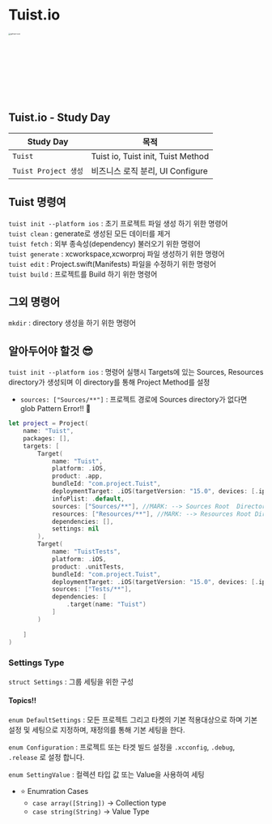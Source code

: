 # Tuist.io

<img width="500" height="500" src="https://user-images.githubusercontent.com/23008224/211808819-f9776dbf-bb29-4cdb-b180-3983765aab03.png" alt="github-icon" style="zoom:25%;"/>


## Tuist.io - Study Day

| Study Day  | 목적                                                       |
| --------------- | ---------------------------------------------------------- |
| `Tuist`     | Tuist io, Tuist init, Tuist Method                                    |
| `Tuist Project 생성` | 비즈니스 로직 분리, UI Configure                           |



## Tuist 명령여
`tuist init --platform ios` : 초기 프로젝트 파일 생성 하기 위한 명령어 <br>
`tuist clean` : generate로 생성된 모든 데이터를 제거 <br>
`tuist fetch` : 외부 종속성(dependency) 불러오기 위한 명령어 <br>
`tuist generate` : xcworkspace,xcworproj 파일 생성하기 위한 명령어 <br>
`tuist edit` : Project.swift(Manifests) 파일을 수정하기 위한 명령어 <br>
`tuist build` : 프로젝트를 Build 하기 위한 명령어 <br>

## 그외 명령어
`mkdir` : directory 생성을 하기 위한 명령어

## 알아두어야 할것 😎
`tuist init --platform ios` : 명령어 실행시 Targets에 있는 Sources, Resources directory가 생성되며 이 directory를 통해 Project Method를 설정
- `sources: ["Sources/**"]` : 프로젝트 경로에 Sources directory가 없다면 glob Pattern Error!! 👾




```swift
let project = Project(
    name: "Tuist",
    packages: [],
    targets: [
        Target(
            name: "Tuist",
            platform: .iOS,
            product: .app,
            bundleId: "com.project.Tuist",
            deploymentTarget: .iOS(targetVersion: "15.0", devices: [.iphone,.ipad]),
            infoPlist: .default,
            sources: ["Sources/**"], //MARK: --> Sources Root  Directory Settings 
            resources: ["Resources/**"], //MARK: --> Resources Root Directory Settings
            dependencies: [],
            settings: nil
        ),
        Target(
            name: "TuistTests",
            platform: .iOS,
            product: .unitTests,
            bundleId: "com.project.Tuist",
            deploymentTarget: .iOS(targetVersion: "15.0", devices: [.iphone, .ipad]),
            sources: ["Tests/**"],
            dependencies: [
                .target(name: "Tuist")
            ]
        )
    
    ]
)
```



### Settings Type

`struct Settings` : 그룹 세팅을 위한 구성

#### Topics!!

`enum DefaultSettings` : 모든 프로젝트 그리고 타켓의 기본 적용대상으로 하며 기본 설정 및 세팅으로 지정하며, 재정의를 통해 기본 세팅을 한다.

`enum Configuration` : 프로젝트 또는 타겟 빌드 설정을 `.xcconfig`, `.debug`, `.release` 로 설정 합니다.

`enum SettingValue` :  컬렉션 타입 값 또는 Value을 사용하여 세팅

- ⭐️ Enumration Cases
  - `case array([String])` -> Collection type
  - `case string(String)` -> Value Type

        





